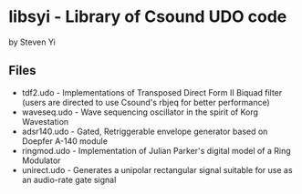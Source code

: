 # libsyi - Library of Csound UDO code 

by Steven Yi

## Files

* tdf2.udo - Implementations of Transposed Direct Form II Biquad filter (users are directed to use Csound's rbjeq for better performance) 
* waveseq.udo - Wave sequencing oscillator in the spirit of Korg Wavestation
* adsr140.udo - Gated, Retriggerable envelope generator based on Doepfer A-140 module
* ringmod.udo - Implementation of Julian Parker's digital model of a Ring Modulator
* unirect.udo - Generates a unipolar rectangular signal suitable for use as an audio-rate gate signal

